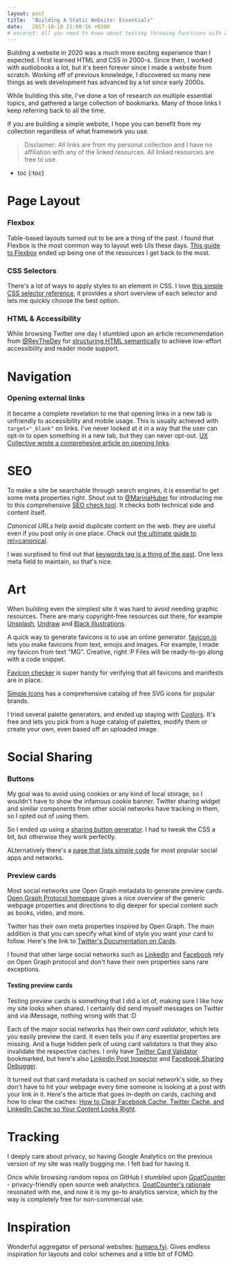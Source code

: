 ```yaml
---
layout: post
title:  "Building A Static Website: Essentials"
date:   2017-10-10 21:00:16 +0200
# excerpt: All you need to know about testing throwing functions with XCTest and keeping test code clean & robust in the process.
---
```



Building a website in 2020 was a much more exciting experience than I expected. 
I first learned HTML and CSS in 2000-s. Since then, I worked with audiobooks a lot, but it's been forever since I made a website from scratch. 
Working off of previous knowledge, I discovered so many new things as web development has advanced by a lot since early 2000s.

While building this site, I’ve done a ton of research on multiple essential topics, and gathered a large collection of bookmarks. 
Many of those links I keep referring back to all the time. 

If you are building a simple website, I hope you can benefit from my collection regardless of what framework you use. 

> Disclaimer: All links are from my personal collection and I have no affiliation with any of the linked resources. 
All linked resources are free to use. 

* toc
{:toc}

# Page Layout

### Flexbox

Table-based layouts turned out to be are a thing of the past. 
I found that Flexbox is the most common way to layout web UIs these days. 
[This guide to Flexbox](https://css-tricks.com/snippets/css/a-guide-to-flexbox/) ended up being one of the resources I get back to the most. 

### CSS Selectors

There's a lot of ways to apply styles to an element in CSS. 
I love [this simple CSS selector reference](https://www.w3schools.com/cssref/css_selectors.asp), it provides a short overview of each selector and lets me quickly choose the best option. 

### HTML & Accessibility

While browsing Twitter one day I stumbled upon an article recommendation from [@ReyTheDev](https://twitter.com/ReyTheDev/status/1294148221992935424) for [structuring HTML semantically](https://developer.mozilla.org/en-US/docs/Learn/Accessibility/HTML) to achieve low-effort accessibility and reader mode support. 

# Navigation

### Opening external links

It became a complete revelation to me that opening links in a new tab is unfriendly to accessibility and mobile usage. 
This is usually achieved with `target="_blank"` on links. 
I've never looked at it in a way that the user can opt-in to open something in a new tab, but they can never opt-out. 
[UX Collective wrote a comprehesive article on opening links](https://uxdesign.cc/linking-to-a-new-tab-vs-same-tab-f88b495d2187).

# SEO

To make a site be searchable through search engines, it is essential to get some meta properties right. 
Shout out to [@MarinaHuber](https://twitter.com/SerinnahHuber) for introducing me to this comprehensive [SEO check tool](https://www.seobility.net/en/seocheck/). It checks both technical side and content itself.

_Canonical URLs_ help avoid duplicate content on the web. they are useful even if you post only in one place. Check out [the ultimate guide to rel=canonical](https://yoast.com/rel-canonical/).

I was surptised to find out that [keywords tag is a thing of the past](https://webmasters.googleblog.com/2009/09/google-does-not-use-keywords-meta-tag.html).
One less meta field to maintain, so that's nice.

# Art 

When building even the simplest site it was hard to avoid needing graphic resources. 
There are many copyright-free resources out there, for example [Unsplash](https://unsplash.com), [Undraw](https://undraw.co/illustrations) and [Black Illustrations](https://www.blackillustrations.com). 

<!-- ### Favicons -->

A quick way to generate favicons is to use an online generator. 
[favicon.io](https://favicon.io) lets you make favicons from text, emojis and images. For example, I made my favicon from text "MG". Creative, right :P 
Files will be ready-to-go along with a code snippet. 

[Favicon checker](https://realfavicongenerator.net/favicon_checker) is super handy for verifying that all favicons and manifests are in place. 

<!-- ### Icons -->

[Simple Icons](http://simpleicons.org) has a comprehensive catalog of free SVG icons for popular brands. 

<!-- ### Colors -->

I tried several palette generators, and ended up staying with [Coolors](https://coolors.co). 
It's free and lets you pick from a huge catalog of palettes, modify them or create your own, even based off an uploaded image. 

# Social Sharing 

### Buttons

My goal was to avoid using cookies or any kind of local storage, so I wouldn't have to show the infamous cookie banner.
Twitter sharing widget and similar components from other social networks have tracking in them, so I opted out of using them.

So I ended up using a [sharing button generator](https://sharingbuttons.io). I had to tweak the CSS a bit, but otherwise they work perfectly. 

ALternatively there's a [page that lists simple code](https://www.ahmad-osman.com/en/blogs/social-media-share-without-javascript/) for most popular social apps and networks. 

### Preview cards

Most social networks use Open Graph metadata to generate preview cards. 
[Open Graph Protocol homepage](https://ogp.me) gives a nice overview of the generic webpage properties and directions to dig 
deeper for special content such as books, video, and more. 

Twitter has their own meta properties inspired by Open Graph. The main addition is that you can specify what kind of style you want your card to follow.
Here's the link to [Twitter's Documentation on Cards](https://developer.twitter.com/en/docs/tweets/optimize-with-cards/guides/getting-started).

I found that other large social networks such as [LinkedIn](https://www.linkedin.com/help/linkedin/answer/46687/making-your-website-shareable-on-linkedin?lang=en) and [Facebook](https://developers.facebook.com/docs/sharing/webmasters/) rely on Open Graph protocol and don't have their own properties sans rare exceptions. 

#### Testing preview cards

Testing preview cards is something that I did a lot of, making sure I like how my site looks when shared. 
I certainly did send myself messages on Twitter and via iMessage, nothing wrong with that :D 

Each of the major social networks has their own _card validator_, which lets you easily preview the card. It even tells you if any essential properties are missing. 
And a huge hidden perk of using card validators is that they also invalidate the respective caches. I only have [Twitter Card Validator](https://cards-dev.twitter.com/validator) bookmarked, but here's also [LinkedIn Post Inspector](https://www.linkedin.com/post-inspector/) and [Facebook Sharing Debugger](https://developers.facebook.com/tools/debug/).

It turned out that card metadata is cached on social network's side, so they don't have to hit your webpage every time someone is looking at a post with your link in it. 
Here's the article that goes in-depth on cards, caching and how to clear the caches: [How to Clear Facebook Cache, Twitter Cache, and LinkedIn Cache so Your Content Looks Right](https://www.socialmediaexaminer.com/how-to-clear-facebook-cache-twitter-cache-linkedin-cache/).

# Tracking

I deeply care about privacy, so having Google Analytics on the previous version of my site was really bugging me. I felt bad for having it. 

Once while browsing random repos on GitHub I stumbled upon [GoatCounter]() - privacy-friendly open source web analyctics.
[GoatCounter's rationale](https://github.com/zgoat/goatcounter/blob/master/docs/rationale.markdown) resonated with me, and now it is my go-to analytics service, which by the way is completely free for non-commercial use. 

# Inspiration

Wonderful aggregator of personal websites: [humans.fyi](https://humans.fyi). Gives endless inspiration for layouts and color schemes and a little bit of FOMO. 

